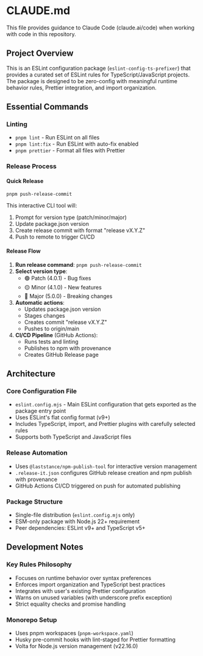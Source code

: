 # CLAUDE.md

This file provides guidance to Claude Code (claude.ai/code) when working with code in this repository.

## Project Overview

This is an ESLint configuration package (`eslint-config-ts-prefixer`) that provides a curated set of ESLint rules for TypeScript/JavaScript projects. The package is designed to be zero-config with meaningful runtime behavior rules, Prettier integration, and import organization.

## Essential Commands

### Linting

- `pnpm lint` - Run ESLint on all files
- `pnpm lint:fix` - Run ESLint with auto-fix enabled
- `pnpm prettier` - Format all files with Prettier

### Release Process

#### Quick Release

```bash
pnpm push-release-commit
```

This interactive CLI tool will:

1. Prompt for version type (patch/minor/major)
2. Update package.json version
3. Create release commit with format "release vX.Y.Z"
4. Push to remote to trigger CI/CD

#### Release Flow

1. **Run release command**: `pnpm push-release-commit`
2. **Select version type**:
   - 🟢 Patch (4.0.1) - Bug fixes
   - 🟡 Minor (4.1.0) - New features
   - 🔴 Major (5.0.0) - Breaking changes
3. **Automatic actions**:
   - Updates package.json version
   - Stages changes
   - Creates commit "release vX.Y.Z"
   - Pushes to origin/main
4. **CI/CD Pipeline** (GitHub Actions):
   - Runs tests and linting
   - Publishes to npm with provenance
   - Creates GitHub Release page

## Architecture

### Core Configuration File

- `eslint.config.mjs` - Main ESLint configuration that gets exported as the package entry point
- Uses ESLint's flat config format (v9+)
- Includes TypeScript, import, and Prettier plugins with carefully selected rules
- Supports both TypeScript and JavaScript files

### Release Automation

- Uses `@laststance/npm-publish-tool` for interactive version management
- `.release-it.json` configures GitHub release creation and npm publish with provenance
- GitHub Actions CI/CD triggered on push for automated publishing

### Package Structure

- Single-file distribution (`eslint.config.mjs` only)
- ESM-only package with Node.js 22+ requirement
- Peer dependencies: ESLint v9+ and TypeScript v5+

## Development Notes

### Key Rules Philosophy

- Focuses on runtime behavior over syntax preferences
- Enforces import organization and TypeScript best practices
- Integrates with user's existing Prettier configuration
- Warns on unused variables (with underscore prefix exception)
- Strict equality checks and promise handling

### Monorepo Setup

- Uses pnpm workspaces (`pnpm-workspace.yaml`)
- Husky pre-commit hooks with lint-staged for Prettier formatting
- Volta for Node.js version management (v22.16.0)
